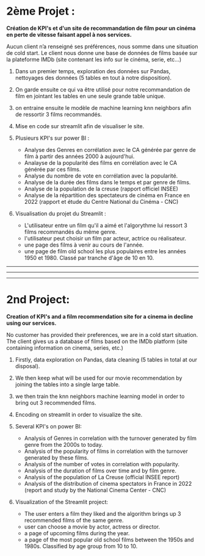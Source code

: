 # 2ème Projet :

**Création de KPI's et d'un site de recommandation de film pour un cinéma en perte de vitesse faisant appel à nos services.**

Aucun client n’a renseigné ses préférences, nous somme dans une situation de cold start. Le client nous donne une base de données de films basée sur la plateforme IMDb (site contenant les info sur le cinéma, serie, etc...)

1) Dans un premier temps, exploration des données sur Pandas, nettoyages des données (5 tables en tout à notre disposition).
2) On garde ensuite ce qui va être utilisé pour notre recommandation de film en jointant les tables en une seule grande table unique.
3) on entraine ensuite le modèle de machine learning knn neighbors afin de ressortir 3 films recommandés.
4) Mise en code sur streamlit afin de visualiser le site.
5) Plusieurs KPI's sur power BI :
   - Analyse des Genres en corrélation avec le CA générée par genre de film à partir des années 2000 à aujourd'hui.
   - Analayse de la popularité des films en corrélation avec le CA générée par ces films.
   - Analyse du nombre de vote en corrélation avec la popularité.
   - Analyse de la durée des films dans le temps et par genre de films.
   - Analyse de la population de la creuse (rapport officiel INSEE)
   - Analyse de la répartition des spectateurs de cinéma en France en 2022 (rapport et étude du Centre National du Cinéma - CNC)


6) Visualisation du projet du Streamlit :
   - L'utilisateur entre un film qu'il a aimé et l'algorythme lui ressort 3 films recommandés du même genre.
   - l'utilisateur peut choisir un film par acteur, actrice ou réalisateur.
   - une page des films à venir au cours de l'année.
   - une page de film old school les plus populaires entre les années 1950 et 1980. Classé par tranche d'âge de 10 en 10.
  
_______________________________________________________________________________________________________________________________
_______________________________________________________________________________________________________________________________
_______________________________________________________________________________________________________________________________

# 2nd Project:

**Creation of KPI's and a film recommendation site for a cinema in decline using our services.**

No customer has provided their preferences, we are in a cold start situation. The client gives us a database of films based on the IMDb platform (site containing information on cinema, series, etc.)

1) Firstly, data exploration on Pandas, data cleaning (5 tables in total at our disposal).
2) We then keep what will be used for our movie recommendation by joining the tables into a single large table.
3) we then train the knn neighbors machine learning model in order to bring out 3 recommended films.
4) Encoding on streamlit in order to visualize the site.
5) Several KPI's on power BI:
   - Analysis of Genres in correlation with the turnover generated by film genre from the 2000s to today.
   - Analysis of the popularity of films in correlation with the turnover generated by these films.
   - Analysis of the number of votes in correlation with popularity.
   - Analysis of the duration of films over time and by film genre.
   - Analysis of the population of La Creuse (official INSEE report)
   - Analysis of the distribution of cinema spectators in France in 2022 (report and study by the National Cinema Center - CNC)


6) Visualization of the Streamlit project:
   - The user enters a film they liked and the algorithm brings up 3 recommended films of the same genre.
   - user can choose a movie by actor, actress or director.
   - a page of upcoming films during the year.
   - a page of the most popular old school films between the 1950s and 1980s. Classified by age group from 10 to 10.
